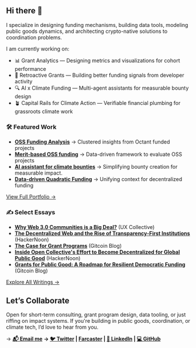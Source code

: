 ## Hi there 👋

I specialize in designing funding mechanisms, building data tools, modeling public goods dynamics, and architecting crypto-native solutions to coordination problems.

I am currently working on:
- 📊 Grant Analytics — Designing metrics and visualizations for cohort performance
- 🧮 Retroactive Grants — Building better funding signals from developer activity
- 🔍 AI x Climate Funding — Multi-agent assistants for measurable bounty design
- 🪴 Capital Rails for Climate Action — Verifiable financial plumbing for grassroots climate work

### 🛠️ Featured Work
- **[OSS Funding Analysis](https://docs.opensource.observer/blog/octant-2024-grant-analytics)** → Clustered insights from Octant funded projects
- **[Merit-based OSS funding](https://gov.gitcoin.co/t/gg23-how-were-powering-retroactive-funding-metrics-that-matter/20216)** → Data-driven framework to evaluate OSS projects
- **[AI assistant for climate bounties](https://paragraph.xyz/@atlantisp2p/alfredv01)** → Simplifying bounty creation for measurable impact.
- **[Data-driven Quadratic Funding](https://gov.gitcoin.co/t/data-driven-decision-making-in-quadratic-funding/19752)** → Unifying context for decentralized funding

[View Full Portfolio →](https://rohitmalekar.in/Portfolio)

### ✍️ Select Essays
- **[Why Web 3.0 Communities is a Big Deal?](https://uxdesign.cc/why-web-3-0-communities-are-a-big-deal-600c8e5013c3)** (UX Collective)
- **[The Decentralized Web and the Rise of Transparency-First Institutions](https://hackernoon.com/the-decentralized-internet-and-redistribution-of-power)** (HackerNoon)
- **[The Case for Grant Programs](https://www.gitcoin.co/blog/the-case-for-grant-programs-how-to-incentivise-ecosystem-growth-by-funding-innovation)** (Gitcoin Blog)
- **[Inside Open Collective's Effort to Become Decentralized for Global Public Good](https://hackernoon.com/inside-open-collectives-effort-to-become-decentralized-for-global-public-good)** (HackerNoon)
- **[Grants for Public Good: A Roadmap for Resilient Democratic Funding](https://gitcoin.mirror.xyz/YoSf01Pjm7ZDflCrLypbWxN0B0Fv2bYCVGLSOye8xjE)** (Gitcoin Blog)

[Explore All Writings →](https://rohitmalekar.in/Writings)

## Let’s Collaborate
Open for short-term consulting, grant program design, data tooling, or just riffing on impact systems. If you're building in public goods, coordination, or climate tech, I’d love to hear from you.

→ **[📬 Email me](mailto:rohitmalekar@gmail.com)** 
**→ [🐦 Twitter](https://twitter.com/rohitmalekar) | [Farcaster](https://warpcast.com/rohitmalekar.eth) | [🔗 LinkedIn](https://www.linkedin.com/in/rohitmalekar/) | [💻 GitHub](https://github.com/rohitmalekar)**
